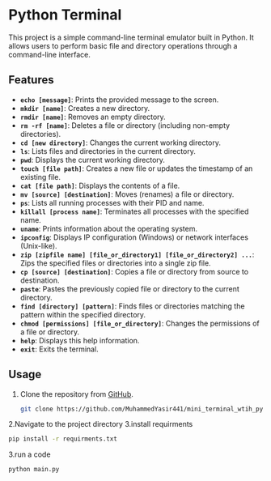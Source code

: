 # Python Terminal

This project is a simple command-line terminal emulator built in Python. It allows users to perform basic file and directory operations through a command-line interface.

## Features

- **`echo [message]`**: Prints the provided message to the screen.
- **`mkdir [name]`**: Creates a new directory.
- **`rmdir [name]`**: Removes an empty directory.
- **`rm -rf [name]`**: Deletes a file or directory (including non-empty directories).
- **`cd [new directory]`**: Changes the current working directory.
- **`ls`**: Lists files and directories in the current directory.
- **`pwd`**: Displays the current working directory.
- **`touch [file path]`**: Creates a new file or updates the timestamp of an existing file.
- **`cat [file path]`**: Displays the contents of a file.
- **`mv [source] [destination]`**: Moves (renames) a file or directory.
- **`ps`**: Lists all running processes with their PID and name.
- **`killall [process name]`**: Terminates all processes with the specified name.
- **`uname`**: Prints information about the operating system.
- **`ipconfig`**: Displays IP configuration (Windows) or network interfaces (Unix-like).
- **`zip [zipfile name] [file_or_directory1] [file_or_directory2] ...`**: Zips the specified files or directories into a single zip file.
- **`cp [source] [destination]`**: Copies a file or directory from source to destination.
- **`paste`**: Pastes the previously copied file or directory to the current directory.
- **`find [directory] [pattern]`**: Finds files or directories matching the pattern within the specified directory.
- **`chmod [permissions] [file_or_directory]`**: Changes the permissions of a file or directory.
- **`help`**: Displays this help information.
- **`exit`**: Exits the terminal.

## Usage

1. Clone the repository from [GitHub](https://github.com/MuhammedYasir441/mini_terminal_wtih_python).
   ```bash
   git clone https://github.com/MuhammedYasir441/mini_terminal_wtih_python
2.Navigate to the project directory
3.install requirments
   ```bash
   pip install -r requirments.txt
   ```
3.run a code
   ```bash
   python main.py
   ```
